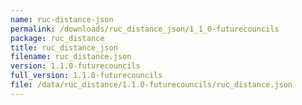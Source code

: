 ```yaml
---
name: ruc-distance-json
permalink: /downloads/ruc_distance_json/1_1_0-futurecouncils
package: ruc_distance
title: ruc_distance_json
filename: ruc_distance.json
version: 1.1.0-futurecouncils
full_version: 1.1.0-futurecouncils
file: /data/ruc_distance/1.1.0-futurecouncils/ruc_distance.json
---
```

